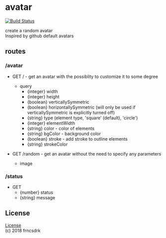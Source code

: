avatar
===

[![Build Status](https://travis-ci.org/frncsdrk/avatar.svg?branch=master)](https://travis-ci.org/frncsdrk/avatar)

create a random avatar  
Inspired by github default avatars

## routes

### /avatar

- GET / - get an avatar with the possiblity to customize it to some degree
  - query
    - {integer} width
    - {integer} height
    - {boolean} verticallySymmetric
    - {boolean} horizontallySymmetric (will only be used if verticallySymmetric is explicitly turned off)
    - {string}  type (element type, 'square' (default), 'circle')
    - {integer} elementWidth
    - {string}  color - color of elements
    - {string}  bgColor - background color
    - {boolean} stroke - add stroke to outline elements
    - {string}  strokeColor

- GET /random - get an avatar without the need to specify any parameters
  - image


### /status

- GET
  - {number} status
  - {string} message

## License

[License](https://github.com/frncsdrk/avatar/blob/master/LICENSE)  
(c) 2018 frncsdrk
